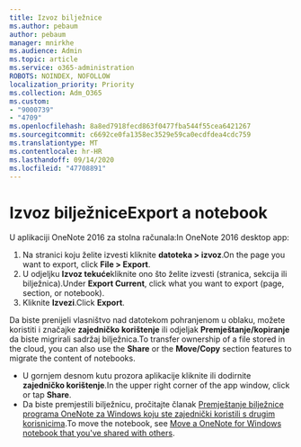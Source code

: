```yaml
---
title: Izvoz bilježnice
ms.author: pebaum
author: pebaum
manager: mnirkhe
ms.audience: Admin
ms.topic: article
ms.service: o365-administration
ROBOTS: NOINDEX, NOFOLLOW
localization_priority: Priority
ms.collection: Adm_O365
ms.custom:
- "9000739"
- "4709"
ms.openlocfilehash: 8a8ed7918fecd863f0477fba544f55cea6421267
ms.sourcegitcommit: c6692ce0fa1358ec3529e59ca0ecdfdea4cdc759
ms.translationtype: MT
ms.contentlocale: hr-HR
ms.lasthandoff: 09/14/2020
ms.locfileid: "47708891"
---
```

# <a name="export-a-notebook"></a><span data-ttu-id="74c93-102">Izvoz bilježnice</span><span class="sxs-lookup"><span data-stu-id="74c93-102">Export a notebook</span></span>

<span data-ttu-id="74c93-103">U aplikaciji OneNote 2016 za stolna računala:</span><span class="sxs-lookup"><span data-stu-id="74c93-103">In OneNote 2016 desktop app:</span></span>

1. <span data-ttu-id="74c93-104">Na stranici koju želite izvesti kliknite **datoteka > izvoz**.</span><span class="sxs-lookup"><span data-stu-id="74c93-104">On the page you want to export, click **File > Export**.</span></span>
2. <span data-ttu-id="74c93-105">U odjeljku **Izvoz tekuće**kliknite ono što želite izvesti (stranica, sekcija ili bilježnica).</span><span class="sxs-lookup"><span data-stu-id="74c93-105">Under **Export Current**, click what you want to export (page, section, or notebook).</span></span>
3. <span data-ttu-id="74c93-106">Kliknite **Izvezi**.</span><span class="sxs-lookup"><span data-stu-id="74c93-106">Click **Export**.</span></span>
 
<span data-ttu-id="74c93-107">Da biste prenijeli vlasništvo nad datotekom pohranjenom u oblaku, možete koristiti i značajke **zajedničko korištenje** ili odjeljak **Premještanje/kopiranje** da biste migrirali sadržaj bilježnica.</span><span class="sxs-lookup"><span data-stu-id="74c93-107">To transfer ownership of a file stored in the cloud, you can also use the **Share** or the **Move/Copy** section features to migrate the content of notebooks.</span></span>  

- <span data-ttu-id="74c93-108">U gornjem desnom kutu prozora aplikacije kliknite ili dodirnite **zajedničko korištenje**.</span><span class="sxs-lookup"><span data-stu-id="74c93-108">In the upper right corner of the app window, click or tap **Share**.</span></span>
- <span data-ttu-id="74c93-109">Da biste premjestili bilježnicu, pročitajte članak [Premještanje bilježnice programa OneNote za Windows koju ste zajednički koristili s drugim korisnicima](https://support.office.com/article/move-a-onenote-for-windows-notebook-that-you-ve-shared-with-others-56c7659e-1850-49a6-8874-e2db6b440cd4?ui=en-US&rs=en-US&ad=US).</span><span class="sxs-lookup"><span data-stu-id="74c93-109">To move the notebook, see [Move a OneNote for Windows notebook that you've shared with others](https://support.office.com/article/move-a-onenote-for-windows-notebook-that-you-ve-shared-with-others-56c7659e-1850-49a6-8874-e2db6b440cd4?ui=en-US&rs=en-US&ad=US).</span></span>
